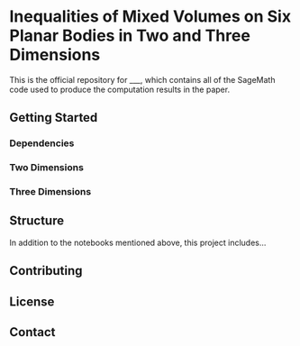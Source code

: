 # Inequalities of Mixed Volumes on Six Planar Bodies in Two and Three Dimensions

This is the official repository for ___, which contains all of the SageMath code used to produce the computation results in the paper.

## Getting Started

### Dependencies


### Two Dimensions


### Three Dimensions


## Structure

In addition to the notebooks mentioned above, this project includes...


## Contributing


## License


## Contact